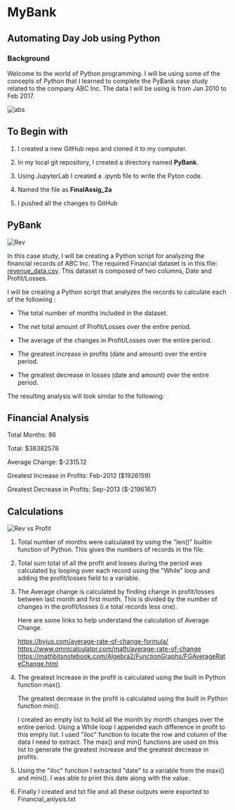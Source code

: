 
# MyBank
## Automating Day Job using Python
### Background
Welcome to the world of Python programming. I will be using some of the concepts of Python that I learned to complete the PyBank case study related to the company ABC Inc. The data I will be using is from Jan 2010 to Feb 2017. 

![abs](https://user-images.githubusercontent.com/83671629/119548495-452eb400-bd64-11eb-99ea-e99c4ac85e15.png)


## To Begin with
  1) I created a new GitHub repo and cloned it to my computer.
  
  2) In my local git repository, I created a directory named **PyBank**.
  3) Using JupyterLab I created a .ipynb file to write the Pyton code.
  4) Named the file as **FinalAssig_2a**
  5) I pushed all the changes to GitHub

## PyBank
![Rev](https://user-images.githubusercontent.com/83671629/119515011-7d71ca80-bd43-11eb-9383-d5c57a2a9e99.jpg)

In this case study, I will be creating a Python script for analyzing the financial records of ABC Inc. The required Financial dataset is in this file: [revenue_data.csv](revenue_data.csv). This dataset is composed of two columns, Date and Profit/Losses. 

I will be creating a Python script that analyzes the records to calculate each of the following :

* The total number of months included in the dataset.

* The net total amount of Profit/Losses over the entire period.

* The average of the changes in Profit/Losses over the entire period.

* The greatest increase in profits (date and amount) over the entire period.

* The greatest decrease in losses (date and amount) over the entire period.

The resulting analysis will look similar to the following:

  
  Financial Analysis
  ----------------------------
  Total Months: 86
  
  Total: $38382578
  
  Average  Change: $-2315.12
  
  Greatest Increase in Profits: Feb-2012 ($1926159)
  
  Greatest Decrease in Profits: Sep-2013 ($-2196167)
  
  ## Calculations
  ![Rev vs Profit](https://user-images.githubusercontent.com/83671629/119548561-54adfd00-bd64-11eb-9cca-4c766fec306f.jpg)

 1. Total number of months were calculated by using the "len()" builtin function of Python. This gives the numbers of records in the file.
  
 2. Total sum total of all the profit and losses during the period was calculated by looping over each record using the "While" loop and adding the profit/losses field to a variable.
  
 3. The Average change is calculated by finding change in profit/losses between last month and first month. This is divided by the number of changes in the profit/losses (i.e total records less one).
  
      Here are some links to help understand the calculation of Average Change.

      https://byjus.com/average-rate-of-change-formula/
      https://www.omnicalculator.com/math/average-rate-of-change
      https://mathbitsnotebook.com/Algebra2/FunctionGraphs/FGAverageRateChange.html
  
  
  4. The greatest Increase in the profit is calculated using the built in Python function max().
  
     The greatest decrease in the profit is calculated using the built in Python function min().
  
      I created an empty list to hold all the month by month changes over the entire period.
      Using a While loop I appended each difference in profit to this empty list. I used "iloc" function to locate the row and column of the data I need to extract.
    The max() and min() functions are used on this list to generate the greatest increase and the greatest decrease in profits.
    
  5. Using the "iloc" function I extracted "date" to a variable from the maxi() and mini(). I was able to print this date along with the value.
  
  6. Finally I created and txt file and all these outputs were exported to Financial_anlysis.txt 
    
    
    
  
  
  
  


